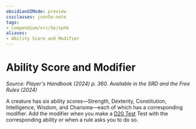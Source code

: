 ```yaml
---
obsidianUIMode: preview
cssclasses: json5e-note
tags:
- compendium/src/5e/xphb
aliases:
- Ability Score and Modifier
---
```

# Ability Score and Modifier
*Source: Player's Handbook (2024) p. 360. Available in the <span title='Systems Reference Document (5.2)'>SRD</span> and the Free Rules (2024)* 

A creature has six ability scores—Strength, Dexterity, Constitution, Intelligence, Wisdom, and Charisma—each of which has a corresponding modifier. Add the modifier when you make a [D20 Test](/3-Mechanics/CLI/variant-rules/d20-test-xphb.md) Test with the corresponding ability or when a rule asks you to do so.